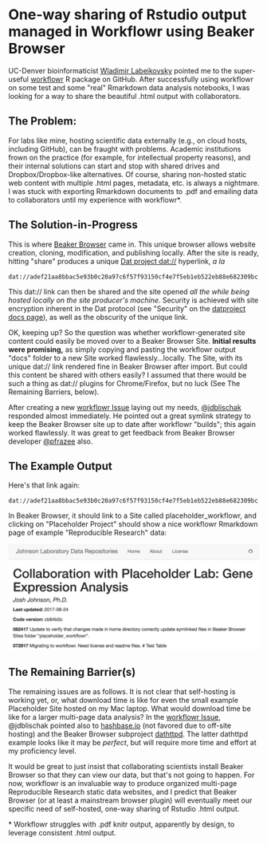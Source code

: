 # One-way sharing of Rstudio output managed in Workflowr using Beaker Browser

UC-Denver bioinformaticist [Wladimir Labeikovsky](http://hslibraryguides.ucdenver.edu/prf.php?account_id=134943) pointed me to the super-useful [workflowr](https://github.com/jdblischak/workflowr) R package on GitHub. After successfully using workflowr on some test and some "real" Rmarkdown data analysis notebooks, I was looking for a way to share the beautiful .html output with collaborators.

## The Problem:

For labs like mine, hosting scientific data externally (e.g., on cloud hosts, including GitHub), can be fraught with problems. Academic institutions frown on the practice (for example, for intellectual property reasons), and their internal solutions can start and stop with shared drives and Dropbox/Dropbox-like alternatives. Of course, sharing non-hosted static web content with multiple .html pages, metadata, etc. is always a nightmare. I was stuck with exporting Rmarkdown documents to .pdf and emailing data to collaborators until my experience with workflowr\*.

## The Solution-in-Progress

This is where [Beaker Browser](https://beakerbrowser.com/) came in. This unique browser allows website creation, cloning, modification, and publishing locally. After the site is ready, hitting "share" produces a unique [Dat project dat://](https://datproject.org/) hyperlink, *a la*

    dat://adef21aa8bbac5e93b0c20a97c6f57f93150cf4e7f5eb1eb522eb88e682309bc

This dat:// link can then be shared and the site opened *all the while being hosted locally on the site producer's machine.* Security is achieved with site encryption inherent in the Dat protocol (see "Security" on the [datproject docs page](https://docs.datproject.org/)), as well as the obscurity of the unique link.

OK, keeping up? So the question was whether workflowr-generated site content could easily be moved over to a Beaker Browser Site. **Initial results were promising,** as simply copying and pasting the workflowr output "docs" folder to a new Site worked flawlessly...locally. The Site, with its unique dat:// link rendered fine in Beaker Browser after import. But could this content be shared with others easily? I assumed that there would be such a thing as dat:// plugins for Chrome/Firefox, but no luck (See The Remaining Barriers, below).

After creating a new [workflowr Issue](https://github.com/jdblischak/workflowr/issues/59) laying out my needs, [@jdblischak](https://github.com/jdblischak) responded almost immediately. He pointed out a great symlink strategy to keep the Beaker Browser site up to date after workflowr "builds"; this again worked flawlessly. It was great to get feedback from Beaker Browser developer [@pfrazee](https://github.com/pfrazee) also.

## The Example Output

Here's that link again:

    dat://adef21aa8bbac5e93b0c20a97c6f57f93150cf4e7f5eb1eb522eb88e682309bc

In Beaker Browser, it should link to a Site called placeholder_workflowr, and clicking on "Placeholder Project" should show a nice workflowr Rmarkdown page of example "Reproducible Research" data:

![placeholder_workflowr screen](local_screenshot.png)

## The Remaining Barrier(s)

The remaining issues are as follows. It is not clear that self-hosting is working yet, or, what download time is like for even the small example Placeholder Site hosted on my Mac laptop. What would download time be like for a larger multi-page data analysis? In the [workflowr Issue](https://github.com/jdblischak/workflowr/issues/59), @jdblischak pointed also to [hashbase.io](https://hashbase.io) (not favored due to off-site hosting) and the Beaker Browser subproject [dathttpd](https://github.com/beakerbrowser/dathttpd). The latter dathttpd example looks like it may be *perfect*, but will require more time and effort at my proficiency level.   

It would be great to just insist that collaborating scientists install Beaker Browser so that they can view our data, but that's not going to happen. For now, workflowr is an invaluable way to produce organized multi-page Reproducible Research static data websites, and I predict that Beaker Browser (or at least a mainstream browser plugin) will eventually meet our specific need of self-hosted, one-way sharing of Rstudio .html output.



\* Workflowr struggles with .pdf knitr output, apparently by design, to leverage consistent .html output.
